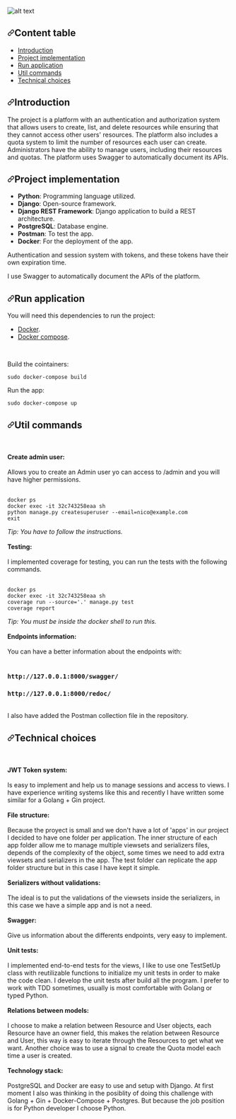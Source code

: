 ![alt text](https://chainstack.com/wp-content/uploads/2019/03/Logo-Blue@3x-Padded.png?raw=true)

<h2><a id="user-content-tabla-de-contenido" class="anchor" aria-hidden="true" href="#tabla-de-contenido"><svg class="octicon octicon-link" viewBox="0 0 16 16" version="1.1" width="16" height="16" aria-hidden="true"><path fill-rule="evenodd" d="M7.775 3.275a.75.75 0 001.06 1.06l1.25-1.25a2 2 0 112.83 2.83l-2.5 2.5a2 2 0 01-2.83 0 .75.75 0 00-1.06 1.06 3.5 3.5 0 004.95 0l2.5-2.5a3.5 3.5 0 00-4.95-4.95l-1.25 1.25zm-4.69 9.64a2 2 0 010-2.83l2.5-2.5a2 2 0 012.83 0 .75.75 0 001.06-1.06 3.5 3.5 0 00-4.95 0l-2.5 2.5a3.5 3.5 0 004.95 4.95l1.25-1.25a.75.75 0 00-1.06-1.06l-1.25 1.25a2 2 0 01-2.83 0z"></path></svg></a>Content table
</h2>
<ul>
  <li><a href="#introduccion-al-proyecto">Introduction</a></li>
  <li><a href="#implementacion-del-proyecto">Project implementation</a></li>
  <li><a href="#iniciar-aplicacion">Run application</a></li>
  <li><a href="#comandos-utiles">Util commands</a></li>
  <li><a href="#technical-choices">Technical choices</a></li>
</ul>

<h2><a id="user-content-introduccion-al-proyecto" class="anchor" aria-hidden="true" href="#introduccion-al-proyecto"><svg class="octicon octicon-link" viewBox="0 0 16 16" version="1.1" width="16" height="16" aria-hidden="true"><path fill-rule="evenodd" d="M7.775 3.275a.75.75 0 001.06 1.06l1.25-1.25a2 2 0 112.83 2.83l-2.5 2.5a2 2 0 01-2.83 0 .75.75 0 00-1.06 1.06 3.5 3.5 0 004.95 0l2.5-2.5a3.5 3.5 0 00-4.95-4.95l-1.25 1.25zm-4.69 9.64a2 2 0 010-2.83l2.5-2.5a2 2 0 012.83 0 .75.75 0 001.06-1.06 3.5 3.5 0 00-4.95 0l-2.5 2.5a3.5 3.5 0 004.95 4.95l1.25-1.25a.75.75 0 00-1.06-1.06l-1.25 1.25a2 2 0 01-2.83 0z"></path></svg></a>Introduction</h2>

The project is a platform with an authentication and authorization system that allows users to create, list, and delete resources while ensuring that they cannot access other users' resources. The platform also includes a quota system to limit the number of resources each user can create. Administrators have the ability to manage users, including their resources and quotas. The platform uses Swagger to automatically document its APIs.

<h2><a id="user-content-implementacion-del-proyecto" class="anchor" aria-hidden="true" href="#implementación-del-proyecto"><svg class="octicon octicon-link" viewBox="0 0 16 16" version="1.1" width="16" height="16" aria-hidden="true"><path fill-rule="evenodd" d="M7.775 3.275a.75.75 0 001.06 1.06l1.25-1.25a2 2 0 112.83 2.83l-2.5 2.5a2 2 0 01-2.83 0 .75.75 0 00-1.06 1.06 3.5 3.5 0 004.95 0l2.5-2.5a3.5 3.5 0 00-4.95-4.95l-1.25 1.25zm-4.69 9.64a2 2 0 010-2.83l2.5-2.5a2 2 0 012.83 0 .75.75 0 001.06-1.06 3.5 3.5 0 00-4.95 0l-2.5 2.5a3.5 3.5 0 004.95 4.95l1.25-1.25a.75.75 0 00-1.06-1.06l-1.25 1.25a2 2 0 01-2.83 0z"></path></svg></a>Project implementation</h2>
<ul>
<li><strong>Python</strong>: Programming language utilized.</li>
<li><strong>Django</strong>: Open-source framework.</li>
<li><strong>Django REST Framework</strong>: Django application to build a REST architecture.</li>
<li><strong>PostgreSQL</strong>: Database engine.</li>
<li><strong>Postman</strong>: To test the app.</li>
<li><strong>Docker</strong>: For the deployment of the app.</li>
</ul>

Authentication and session system with tokens, and these tokens have their own expiration time. 

I use Swagger to automatically document the APIs of the platform.

<h2><a id="user-content-iniciar-aplicacion" class="anchor" aria-hidden="true" href="#iniciar-aplicacion"><svg class="octicon octicon-link" viewBox="0 0 16 16" version="1.1" width="16" height="16" aria-hidden="true"><path fill-rule="evenodd" d="M7.775 3.275a.75.75 0 001.06 1.06l1.25-1.25a2 2 0 112.83 2.83l-2.5 2.5a2 2 0 01-2.83 0 .75.75 0 00-1.06 1.06 3.5 3.5 0 004.95 0l2.5-2.5a3.5 3.5 0 00-4.95-4.95l-1.25 1.25zm-4.69 9.64a2 2 0 010-2.83l2.5-2.5a2 2 0 012.83 0 .75.75 0 001.06-1.06 3.5 3.5 0 00-4.95 0l-2.5 2.5a3.5 3.5 0 004.95 4.95l1.25-1.25a.75.75 0 00-1.06-1.06l-1.25 1.25a2 2 0 01-2.83 0z"></path></svg></a>Run application</h2>

<p>You will need this dependencies to run the project:</p>
<ul>
    <li><a href="https://docs.docker.com/get-docker/" rel="nofollow">Docker</a>.</li>
    <li><a href="https://docs.docker.com/compose/install/" rel="nofollow">Docker compose</a>.</li>
</ul>

<br>


Build the cointainers:

<pre><code>sudo docker-compose build
</code></pre>

Run the app:

<pre><code>sudo docker-compose up
</code></pre>

<h2><a id="user-content-comandos-utiles" class="anchor" aria-hidden="true" href="#comandos-utiles"><svg class="octicon octicon-link" viewBox="0 0 16 16" version="1.1" width="16" height="16" aria-hidden="true"><path fill-rule="evenodd" d="M7.775 3.275a.75.75 0 001.06 1.06l1.25-1.25a2 2 0 112.83 2.83l-2.5 2.5a2 2 0 01-2.83 0 .75.75 0 00-1.06 1.06 3.5 3.5 0 004.95 0l2.5-2.5a3.5 3.5 0 00-4.95-4.95l-1.25 1.25zm-4.69 9.64a2 2 0 010-2.83l2.5-2.5a2 2 0 012.83 0 .75.75 0 001.06-1.06 3.5 3.5 0 00-4.95 0l-2.5 2.5a3.5 3.5 0 004.95 4.95l1.25-1.25a.75.75 0 00-1.06-1.06l-1.25 1.25a2 2 0 01-2.83 0z"></path></svg></a>Util commands</h2>
<br>
<br>
<strong>Create admin user:</strong>
<br>
<br>
Allows you to create an Admin user yo can access to /admin and you will have higher permissions.
<br>
<br>
<pre><code>docker ps
docker exec -it 32c743258eaa sh
python manage.py createsuperuser --email=nico@example.com
exit
</code></pre>

<em>
  Tip: You have to follow the instructions.
</em>

<br>
<br>
<strong>Testing:</strong>
<br>
<br>
I implemented coverage for testing, you can run the tests with the following commands.
<br>
<br>
<pre><code>docker ps
docker exec -it 32c743258eaa sh
coverage run --source='.' manage.py test
coverage report
</code></pre>
<em>
    Tip: You must be inside the docker shell to run this.
</em>

<br>
<br>
<strong>Endpoints information:</strong>
<br>
<br>
You can have a better information about the endpoints with:
<br>
<br>

### `http://127.0.0.1:8000/swagger/`
### `http://127.0.0.1:8000/redoc/`

<br>
I also have added the Postman collection file in the repository.
<br>

<h2><a id="user-content-technical-choices" class="anchor" aria-hidden="true" href="#technical-choices"><svg class="octicon octicon-link" viewBox="0 0 16 16" version="1.1" width="16" height="16" aria-hidden="true"><path fill-rule="evenodd" d="M7.775 3.275a.75.75 0 001.06 1.06l1.25-1.25a2 2 0 112.83 2.83l-2.5 2.5a2 2 0 01-2.83 0 .75.75 0 00-1.06 1.06 3.5 3.5 0 004.95 0l2.5-2.5a3.5 3.5 0 00-4.95-4.95l-1.25 1.25zm-4.69 9.64a2 2 0 010-2.83l2.5-2.5a2 2 0 012.83 0 .75.75 0 001.06-1.06 3.5 3.5 0 00-4.95 0l-2.5 2.5a3.5 3.5 0 004.95 4.95l1.25-1.25a.75.75 0 00-1.06-1.06l-1.25 1.25a2 2 0 01-2.83 0z"></path></svg></a>Technical choices</h2>

<br>
<br>
<strong>JWT Token system:</strong>
<br>
<br>
Is easy to implement and help us to manage sessions and access to views. I have experience writing systems like this and recently I have written some similar for a Golang + Gin project.
<br>
<br>
<strong>File structure:</strong>
<br>
<br>
Because the proyect is small and we don't have a lot of 'apps' in our project I decided to have one folder per application. The inner structure of each app folder allow me to manage multiple viewsets and serializers files, depends of the complexity of the object, some times we need to add extra viewsets and serializers in the app. The test folder can replicate the app folder structure but in this case I have kept it simple.
<br>
<br>
<strong>Serializers without validations:</strong>
<br>
<br>
The ideal is to put the validations of the viewsets inside the serializers, in this case we have a simple app and is not a need.
<br>
<br>
<strong>Swagger:</strong>
<br>
<br>
Give us information about the differents endpoints, very easy to implement.
<br>
<br>
<strong>Unit tests:</strong>
<br>
<br>
I implemented end-to-end tests for the views, I like to use one TestSetUp class with reutilizable functions to initialize my unit tests in order to make the code clean. I develop the unit tests after build all the program. I prefer to work with TDD sometimes, usually is most comfortable with Golang or typed Python.
<br>
<br>
<strong>Relations between models:</strong>
<br>
<br>
I choose to make a relation between Resource and User objects, each Resource have an owner field, this makes the relation between Resource and User, this way is easy to iterate through the Resources to get what we want. Another choice was to use a signal to create the Quota model each time a user is created.
<br>
<br>
<strong>Technology stack:</strong>
<br>
<br>
PostgreSQL and Docker are easy to use and setup with Django. At first moment I also was thinking in the posiblity of doing this challenge with Golang + Gin + Docker-Compose + Postgres. But because the job position is for Python developer I choose Python.
<br>
<br>
